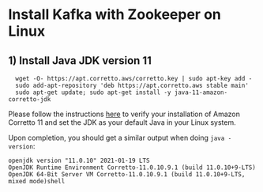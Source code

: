 # Install Kafka with Zookeeper on Linux
## 1) Install Java JDK version 11

      wget -O- https://apt.corretto.aws/corretto.key | sudo apt-key add - 
      sudo add-apt-repository 'deb https://apt.corretto.aws stable main'
      sudo apt-get update; sudo apt-get install -y java-11-amazon-corretto-jdk

Please follow the instructions  [here](https://docs.aws.amazon.com/corretto/latest/corretto-11-ug/generic-linux-install.html)  to verify your installation of Amazon Corretto 11 and set the JDK as your default Java in your Linux system.

Upon completion, you should get a similar output when doing  `java -version`:


    openjdk version "11.0.10" 2021-01-19 LTS
    OpenJDK Runtime Environment Corretto-11.0.10.9.1 (build 11.0.10+9-LTS)
    OpenJDK 64-Bit Server VM Corretto-11.0.10.9.1 (build 11.0.10+9-LTS, mixed mode)shell
